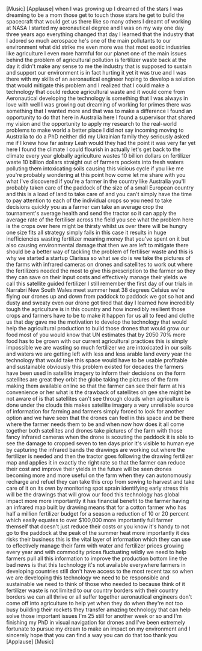 
[Music]
[Applause]
when I was growing up I dreamed of the
stars
I was dreaming to be a mom those get to
touch those stars he get to build the
spacecraft that would get us there like
so many others I dreamt of working at
NASA I started my aeronautical degree
and I was on my way one day three years
ago everything changed
that day I learned that the industry
that I adored so much aerospace he&#39;s one
of the main pollutants to our
environment what did strike me even more
was that most exotic industries like
agriculture
I even more harmful for our planet one
of the main issues behind the problem of
agricultural pollution is fertilizer
waste back at the day it didn&#39;t make any
sense to me the industry that is
supposed to sustain and support our
environment is in fact hurting it yet it
was true and I was there with my skills
of an aeronautical engineer hoping to
develop a solution that would mitigate
this problem and I realized that I could
make a technology that could reduce
agricultural waste and it would come
from Aeronautical developing the
technology is something that I was
always in love with well I was growing
out dreaming of working for primes there
was something that I wanted more and
that was to make a difference I found an
opportunity to do that here in Australia
here I found a supervisor that shared my
vision and the opportunity to apply my
research to the real-world problems
to make world a better place I did not
say incoming moving to Australia to do a
PhD
neither did my Ukrainian family they
seriously asked me if I knew how far
astray Leah would they had the point it
was very far yet here I found the
climate I could flourish in actually
let&#39;s get back to the climate every year
globally agriculture wastes 10 billion
dollars on fertilizer waste 10 billion
dollars straight out of farmers pockets
into fresh waters polluting them
intoxicating soils causing this vicious
cycle if you like me you&#39;re probably
wondering at this point how come let me
share with you what I&#39;ve discovered if
you&#39;re a farmer in the country like
Australia you&#39;ll probably taken care of
the paddock of the size of a small
European country and this is a load of
land to take care of and you can&#39;t
simply have the time to pay attention to
each of the individual crops so you need
to take decisions quickly you as a
farmer can take an average crop the
tournament&#39;s average health and send the
tractor so it can apply the average rate
of the fertiliser across the field you
see what the problem here is the crops
over here might be thirsty whilst us
over there will be hungry one size fits
all strategy simply fails in this case
it results in huge inefficiencies
wasting fertilizer meaning money that
you&#39;ve spent on it but also causing
environmental damage that then we are
left to mitigate there should be a
better way of tackling the problem of
fertiliser waste and this is why we
started a startup Clarissa
so what we do is we take the pictures of
the farms with infrared cameras on
drones and satellites to work out where
the fertilizers needed the most to give
this prescription to the farmer so they
they can save on their input costs and
effectively manage their yields we call
this satellite guided fertilizer I still
remember the first day of our trials in
Narrabri New South Wales meet summer
heat 38 degrees Celsius
we&#39;re flying our drones up and down from
paddock to paddock we got so hot and
dusty and sweaty
even our drone got tired that day I
learned how incredibly tough the
agriculture is in this country and how
incredibly resilient those crops and
farmers have to be to make it happen for
us all to feed and clothe us that day
gave me the motivation to develop the
technology that would help the
agricultural production to build those
drones that would grow our food most of
you would know that UN estimates that by
2050 70% more food has to be grown with
our current agricultural practices this
is simply impossible we are wasting so
much fertilizer we are intoxicated in
our soils and waters we are getting left
with less and less arable land every
year the technology that would take this
space would have to be usable profitable
and sustainable obviously this problem
existed for decades the farmers have
been used in satellite imagery to inform
their decisions on the form satellites
are great they orbit the globe taking
the pictures of the farm making them
available online so that the farmer can
see their farm at his convenience or her
what is the drawback of satellites
oh gee she might be not aware of is that
satellites can&#39;t see through clouds when
agriculture is done under the clouds
this makes satellite imagery a very
unreliable source of information for
farming and farmers simply forced to
look for another option and we have seen
that the drones can feel in this space
and be there where the farmer needs them
to be and when now how does it all come
together both satellites and drones take
pictures of the farm with those fancy
infrared cameras when the drone is
scouting the paddock it is able to see
the damage to cropped seven to ten days
prior it&#39;s visible to human eye by
capturing the infrared bands the
drawings are working out where the
fertilizer is needed and then the
tractor goes following the drawing
fertilizer map and applies it in exactly
the right rate so that the farmer can
reduce their cost and improve their
yields in the future will be seen drones
becoming more and more useful on the
farm when they can autonomously recharge
and refuel they can take this crop from
sowing to harvest and take care of it on
its own by monitoring spot sprain
identifying early stress this will be
the drawings that will grow our food
this technology has global impact more
more importantly it has financial
benefit to the farmer having an infrared
map built by drawing means that for a
cotton farmer who has half a million
fertilizer budget for a season a
reduction of 10 or 20 percent which
easily equates to over $100,000 more
importantly full farmer themself that
doesn&#39;t just reduce their costs or you
know it&#39;s handy to not go to the paddock
at the peak of the summer heat
more importantly it des risks their
business this is the vital layer of
information which they can use to
effectively manage their farm with water
and fertilizer prices growing every year
and with commodity prices fluctuating
wildly we need to help farmers pull all
this information to improve the
production bottom line the bad news is
that this technology it&#39;s not available
everywhere farmers in developing
countries still don&#39;t have access to the
most recent tax so when we are
developing this technology we need to be
responsible and sustainable we need to
think of those who needed to because
think of it
fertilizer waste is not limited to our
country borders with their country
borders we can all thrive or all suffer
together aeronautical engineers don&#39;t
come off into agriculture to help yet
when they do when they&#39;re not too busy
building their rockets they transfer
amazing technology that can help solve
those important issues I&#39;m 25
still for another week or so and I&#39;m
finishing my PhD in visual navigation
for drones and I&#39;ve been extremely
fortunate to pursue my dream to make an
impact on my environment and I sincerely
hope that you can find a way you can do
that too thank you
[Applause]
[Music]
